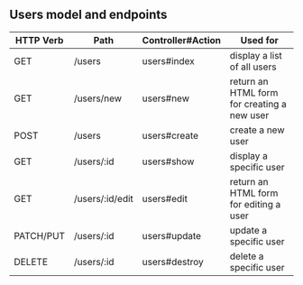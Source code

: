 ## Users model and endpoints


|HTTP Verb|Path|Controller#Action|Used for|
|---------|----|-----------------|--------|
|GET|/users|users#index|display a list of all users|
|GET|/users/new|users#new|return an HTML form for creating a new user|
|POST|/users|users#create|create a new user|
|GET|/users/:id|users#show|display a specific user|
|GET|/users/:id/edit|users#edit|return an HTML form for editing a user|
|PATCH/PUT|/users/:id|users#update|update a specific user|
|DELETE|/users/:id|users#destroy|delete a specific user|
